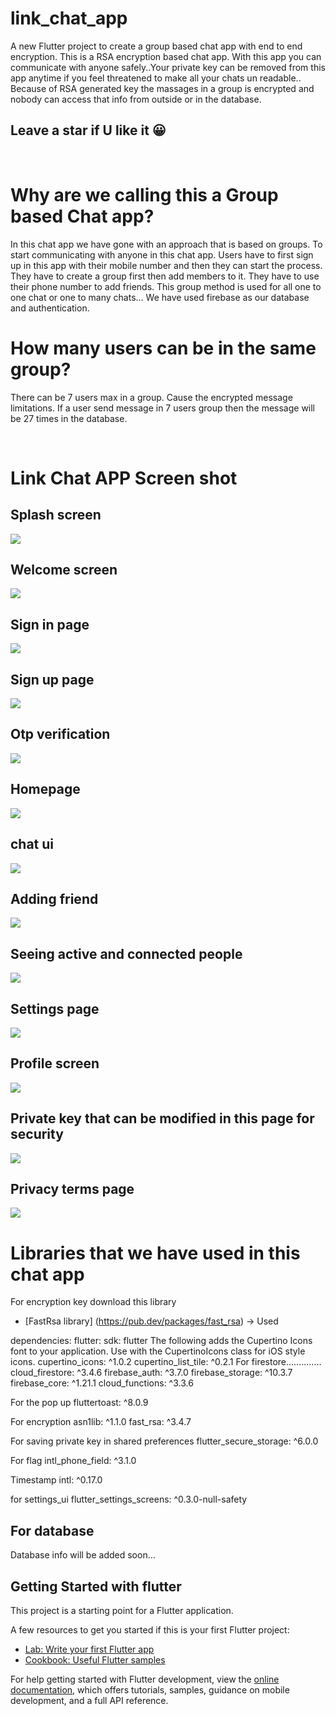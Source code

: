 # link_chat_app

A new Flutter project to create a group based chat app with end to end encryption. This is a RSA encryption based chat app.
With this app you can communicate with anyone safely..Your private key can be removed from this app anytime if you feel threatened to make all your chats un readable..
Because of RSA generated key the massages in a group is encrypted and nobody can access that info from outside or in the database.

## Leave a star if U like it 😀
<br>

# Why are we calling this a Group based Chat app?

In this chat app we have gone with an approach that is based on groups. To start communicating with anyone in this chat app. Users have to first sign up in this app with their mobile number and then they can start the process.
They have to create a group first then add members to it. They have to use their phone number to add friends.
This group method is used for all one to one chat or one to many chats…
We have used firebase as our database and authentication.

# How many users can be in the same group?

There can be  7 users max in a group. Cause  the encrypted message limitations. If a user send message in 7 users group then the message will be 27 times in the database.

<br>

# Link Chat APP Screen shot 

## Splash screen
![](screenshots/1.png)
## Welcome screen
![](screenshots/2.png)
## Sign in page
![](screenshots/3.png)
## Sign up page
![](screenshots/4.png)
## Otp verification
![](screenshots/5.png)
## Homepage
![](screenshots/6.png)
## chat ui
![](screenshots/7.png)
## Adding friend
![](screenshots/8.png)
## Seeing active and connected people
![](screenshots/9.png)
## Settings page
![](screenshots/10.png)
## Profile screen
![](screenshots/11.png)
## Private key that can be modified in this page for security
![](screenshots/12.png)
## Privacy terms page
![](screenshots/13.png)
<br>

# Libraries that we have used in this chat app 

For encryption key download this library
- [FastRsa library] (https://pub.dev/packages/fast_rsa)  → Used


dependencies:
flutter:
sdk: flutter
The following adds the Cupertino Icons font to your application.
Use with the CupertinoIcons class for iOS style icons.
cupertino_icons: ^1.0.2
cupertino_list_tile: ^0.2.1
For firestore…………..
cloud_firestore: ^3.4.6
firebase_auth: ^3.7.0
firebase_storage: ^10.3.7
firebase_core: ^1.21.1
cloud_functions: ^3.3.6

For the pop up
fluttertoast: ^8.0.9

For encryption
asn1lib: ^1.1.0
fast_rsa: ^3.4.7

For saving private key in shared preferences
flutter_secure_storage: ^6.0.0

For flag
intl_phone_field: ^3.1.0

Timestamp
intl: ^0.17.0

for settings_ui
flutter_settings_screens: ^0.3.0-null-safety

## For database

Database info will be added soon…

## Getting Started with flutter

This project is a starting point for a Flutter application.

A few resources to get you started if this is your first Flutter project:

- [Lab: Write your first Flutter app](https://docs.flutter.dev/get-started/codelab)
- [Cookbook: Useful Flutter samples](https://docs.flutter.dev/cookbook)

For help getting started with Flutter development, view the
[online documentation](https://docs.flutter.dev/), which offers tutorials,
samples, guidance on mobile development, and a full API reference.



